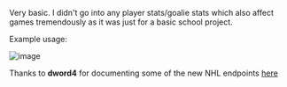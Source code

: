 Very basic. I didn't go into any player stats/goalie stats which also affect games tremendously as it was just for a basic school project.

Example usage:

![image](https://github.com/LiteEagle262/NHL-Stat-Comparer/assets/48303729/82a05c47-27e1-43c8-844a-02de0e8cbe6a)

Thanks to **dword4** for documenting some of the new NHL endpoints [here](https://gitlab.com/dword4/nhlapi/-/blob/master/new-api.md)

